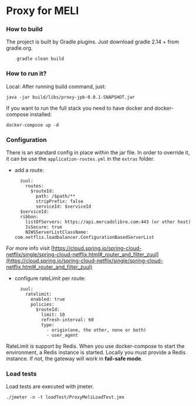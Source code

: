 # Proxy for MELI 	

### How to build

The project is built by Gradle plugins. Just download gradle 2.14 + from gradle.org.

		gradle clean build
		
### How to run it?

Local: After running build command, just:

	java -jar build/libs/proxy-jpb-0.0.1-SNAPSHOT.jar 
   
If you want to run the full stack you need to have docker and docker-compose installed:

	docker-compose up -d
	
### Configuration

There is an standard config in place within the jar file. In order to override it, it can be use the `application-routes.yml` in the `extras` folder.

* add a route:

		zuul:
		  routes:
		    $routeId:
		      path: /$path/**
		      stripPrefix: false
		      serviceId: $serviceId
		$serviceId:
	    ribbon:
	      listOfServers: https://api.mercadolibre.com:443 (or other host)
	      IsSecure: true
	      NIWSServerListClassName: com.netflix.loadbalancer.ConfigurationBasedServerList     

For more info visit [https://cloud.spring.io/spring-cloud-netflix/single/spring-cloud-netflix.html#_router_and_filter_zuul](https://cloud.spring.io/spring-cloud-netflix/single/spring-cloud-netflix.html#_router_and_filter_zuul)

* configure rateLimit per route:

		zuul:
		  ratelimit:
		    enabled: true
		    policies:
		      $routeId:
		        limit: 10
		        refresh-interval: 60
		        type:
		          - origin(one, the other, none or both)
		          - user_agent

RateLimit is support by Redis. When you use docker-compose to start the environment, a Redis instance is started. Locally you must provide a Redis instance. If not, the gateway will work in **fail-safe mode**.	     

### Load tests	

Load tests are executed with jmeter.

	./jmeter -n -t loadTest/ProxyMeliLoadTest.jmx
	
	